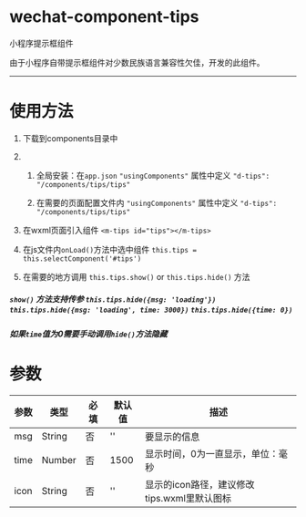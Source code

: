 # wechat-component-tips
小程序提示框组件

由于小程序自带提示框组件对少数民族语言兼容性欠佳，开发的此组件。

---

# 使用方法

1.  下载到components目录中

2.    
    1. 全局安装：在`app.json` `"usingComponents"` 属性中定义 `"d-tips": "/components/tips/tips"`

    2. 在需要的页面配置文件内 `"usingComponents"` 属性中定义 `"d-tips": "/components/tips/tips"`

3.  在wxml页面引入组件 `<m-tips id="tips"></m-tips>`

4.  在js文件内`onLoad()`方法中选中组件 `this.tips = this.selectComponent('#tips')`

5.  在需要的地方调用 `this.tips.show()` or `this.tips.hide()` 方法


##### `show()` 方法支持传参 `this.tips.hide({msg: 'loading'})` `this.tips.hide({msg: 'loading', time: 3000})` `this.tips.hide({time: 0})`

##### 如果`time`值为0需要手动调用`hide()`方法隐藏

# 参数

 参数 | 类型 | 必填 | 默认值 | 描述
 ---- | ----- | -----| ----- | ------ 
 msg  | String | 否 | '' | 要显示的信息 
 time | Number | 否 | 1500 | 显示时间，0为一直显示，单位：毫秒 
 icon | String | 否 | '' | 显示的icon路径，建议修改tips.wxml里默认图标


